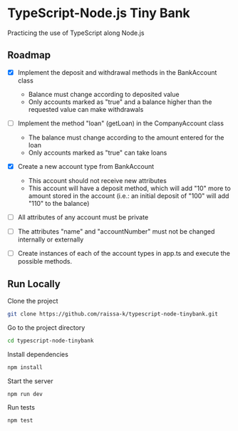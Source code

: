
# TypeScript-Node.js Tiny Bank

Practicing the use of TypeScript along Node.js

## Roadmap

- [x] Implement the deposit and withdrawal methods in the BankAccount class
	- Balance must change according to deposited value
	- Only accounts marked as "true" and a balance higher than the requested value can make withdrawals

- [ ]  Implement the method "loan" (getLoan) in the CompanyAccount class
	- The balance must change according to the amount entered for the loan
	- Only accounts marked as "true" can take loans

- [x]  Create a new account type from BankAccount
	- This account should not receive new attributes
	- This account will have a deposit method, which will add "10" more to amount stored in the account (i.e.: an initial deposit of "100" will add "110" to the balance)

- [ ]  All attributes of any account must be private

- [ ]  The attributes "name" and "accountNumber" must not be changed internally or externally

- [ ] Create instances of each of the account types in app.ts and execute the possible methods.

## Run Locally

Clone the project

```bash
git clone https://github.com/raissa-k/typescript-node-tinybank.git
```

Go to the project directory

```bash
cd typescript-node-tinybank
```

Install dependencies

```bash
npm install
```

Start the server

```bash
npm run dev
```

Run tests

```bash
npm test
```

